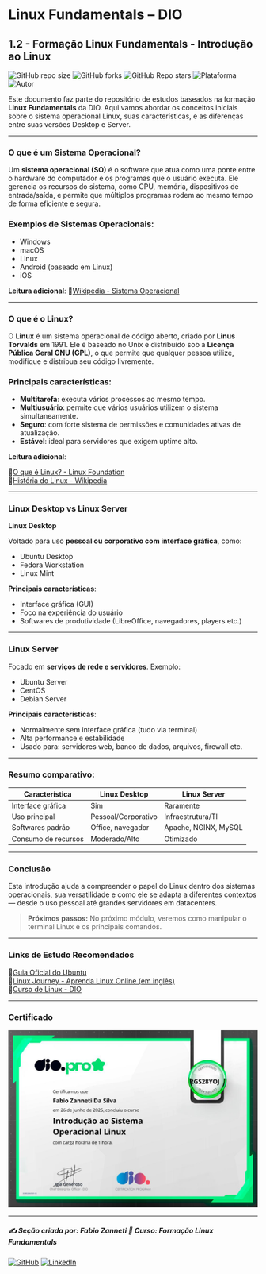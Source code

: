 # Linux Fundamentals – DIO

## 1.2 - Formação Linux Fundamentals - Introdução ao Linux

![GitHub repo size](https://img.shields.io/github/repo-size/fzanneti/DIO-linux-fundamentals-training)
![GitHub forks](https://img.shields.io/github/forks/fzanneti/DIO-linux-fundamentals-training?style=social)
![GitHub Repo stars](https://img.shields.io/github/stars/fzanneti/DIO-linux-fundamentals-training?style=social)
![Plataforma](https://img.shields.io/badge/Powered%20by-DIO.io-red?logo=data:image/svg+xml;base64,PHN2ZyBmaWxsPSIjZmZmIiB2aWV3Qm94PSIwIDAgMzIgMzIiIHhtbG5zPSJodHRwOi8vd3d3LnczLm9yZy8yMDAwL3N2ZyI+PHBhdGggZD0iTTYuNzEgMy4yNWMtMi44OCAxLjQxLTUuMDcgNC4yMy01LjA3IDcuNzYgMCAzLjU4IDIuMjggNi43IDUuMzMgOC4xNSAxLjgzLS42MiAyLjQtMi4yNiAyLjQtMy44MSAwLS4yMy0uMDItLjQ1LS4wNS0uNjZBLjQ0LjQ0IDAgMDExMC4xIDExYy4yNC0uNzUuMTEtMS41My0uMy0yLjIyQzguOTIgNy45NiA3LjMzIDcuNSA1Ljc0IDcuNjZhNS41NSA1LjU1IDAgM)
![Autor](https://img.shields.io/badge/Autor-fzanneti-blue?style=flat-square&logo=github)

Este documento faz parte do repositório de estudos baseados na formação **Linux Fundamentals** da DIO. Aqui vamos abordar os conceitos iniciais sobre o sistema operacional Linux, suas características, e as diferenças entre suas versões Desktop e Server.

---

### O que é um Sistema Operacional?

Um **sistema operacional (SO)** é o software que atua como uma ponte entre o hardware do computador e os programas que o usuário executa. Ele gerencia os recursos do sistema, como CPU, memória, dispositivos de entrada/saída, e permite que múltiplos programas rodem ao mesmo tempo de forma eficiente e segura.

### Exemplos de Sistemas Operacionais:
- Windows
- macOS
- Linux
- Android (baseado em Linux)
- iOS

**Leitura adicional**: 🔗[Wikipedia - Sistema Operacional](https://pt.wikipedia.org/wiki/Sistema_operacional)

---

### O que é o Linux?

O **Linux** é um sistema operacional de código aberto, criado por **Linus Torvalds** em 1991. Ele é baseado no Unix e distribuído sob a **Licença Pública Geral GNU (GPL)**, o que permite que qualquer pessoa utilize, modifique e distribua seu código livremente.

### Principais características:
- **Multitarefa**: executa vários processos ao mesmo tempo.
- **Multiusuário**: permite que vários usuários utilizem o sistema simultaneamente.
- **Seguro**: com forte sistema de permissões e comunidades ativas de atualização.
- **Estável**: ideal para servidores que exigem uptime alto.

**Leitura adicional**:  

🔗[O que é Linux? - Linux Foundation](https://www.linuxfoundation.org/about/linux)     
🔗[História do Linux - Wikipedia](https://pt.wikipedia.org/wiki/Linux)

---

### Linux Desktop vs Linux Server

**Linux Desktop**

Voltado para uso **pessoal ou corporativo com interface gráfica**, como:
- Ubuntu Desktop
- Fedora Workstation
- Linux Mint

**Principais características**:

- Interface gráfica (GUI)
- Foco na experiência do usuário
- Softwares de produtividade (LibreOffice, navegadores, players etc.)

---

### Linux Server

Focado em **serviços de rede e servidores**. Exemplo:

- Ubuntu Server
- CentOS
- Debian Server

**Principais características**:

- Normalmente sem interface gráfica (tudo via terminal)
- Alta performance e estabilidade
- Usado para: servidores web, banco de dados, arquivos, firewall etc.

---

### **Resumo comparativo**:

| Característica        | Linux Desktop       | Linux Server         |
|------------------------|---------------------|-----------------------|
| Interface gráfica      | Sim                 | Raramente             |
| Uso principal          | Pessoal/Corporativo | Infraestrutura/TI     |
| Softwares padrão       | Office, navegador   | Apache, NGINX, MySQL  |
| Consumo de recursos    | Moderado/Alto       | Otimizado             |

---

### Conclusão

Esta introdução ajuda a compreender o papel do Linux dentro dos sistemas operacionais, sua versatilidade e como ele se adapta a diferentes contextos — desde o uso pessoal até grandes servidores em datacenters.

> **Próximos passos:** No próximo módulo, veremos como manipular o terminal Linux e os principais comandos.

---

### Links de Estudo Recomendados

🔗[Guia Oficial do Ubuntu](https://ubuntu.com/tutorials)     
🔗[Linux Journey - Aprenda Linux Online (em inglês)](https://linuxjourney.com/)     
🔗[Curso de Linux - DIO](https://www.dio.me/)   

---

### Certificado

<img src="https://github.com/fzanneti/DIO-linux-fundamentals-training/blob/main/Assets/images/certificados/1-introducao-ao-sistema-operacional-Linux.jpg" alt="Certificado" width="600px">

---

##### ✍️ Seção criada por: *Fabio Zanneti* 🎯 Curso: **Formação Linux Fundamentals**
[![GitHub](https://img.shields.io/badge/GitHub-fzanneti-181717?style=flat&logo=github)](https://github.com/fzanneti)
[![LinkedIn](https://img.shields.io/badge/LinkedIn-fzanneti-0A66C2?style=flat&logo=linkedin&logoColor=white)](https://linkedin.com/in/fzanneti)